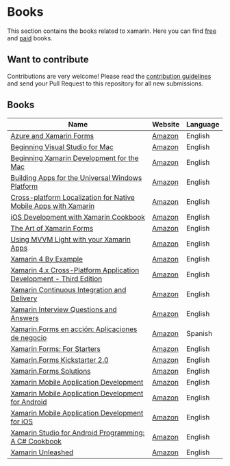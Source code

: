 # Books

This section contains the books related to xamarin. Here you can find [free](free.md) and [paid](paid.md) books.

## Want to contribute

Contributions are very welcome! Please read the [contribution guidelines](contributing-guidelines.md) and send your Pull Request to this repository for all new submissions.

## Books

Name | Website | Language
------------ | ------- | -------
[Azure and Xamarin Forms](book-profiles/Azure-and-Xamarin.Forms.md) | [Amazon](https://www.amazon.com/Azure-Xamarin-Forms-Platform-Development/dp/1484235606/) | English
[Beginning Visual Studio for Mac](book-profiles/Azure-and-Xamarin.Forms.md) | [Amazon](https://www.amazon.com/Beginning-Visual-Studio-Mac-Cross-Platform/dp/1484230329/) | English
[Beginning Xamarin Development for the Mac](book-profiles/Beginning-Xamarin-Development-for-the-Mac.md) | [Amazon](https://www.amazon.com/Beginning-Xamarin-Development-Mac-Xamarin-iOS/dp/1484231317/) | English
[Building Apps for the Universal Windows Platform](book-profiles/Building-Apps-Universal-Windows-Platform.md) | [Amazon](https://www.amazon.com/Building-Apps-Universal-Windows-Platform-dp-1484226283/dp/1484226283/) | English
[Cross-platform Localization for Native Mobile Apps with Xamarin](book-profiles/Cross-platform-Localization-Native-Mobile-Apps-Xamarin.md) | [Amazon](https://www.amazon.com/Cross-platform-Localization-Native-Mobile-Xamarin-dp-1484224655/dp/1484224655/) | English
[iOS Development with Xamarin Cookbook](book-profiles/Beginning-Visual-Studio-for-Mac.md) | [Amazon](https://www.amazon.com/iOS-Development-Xamarin-Cookbook-Strategies-ebook-dp-B00KJX443C/dp/B00KJX443C/) | English
[The Art of Xamarin Forms](book-profiles/The-Art-of-Xamarin.Forms.md) | [Amazon](https://www.amazon.com/Art-Xamarin-Forms-Alex-Davidson/dp/1540658201/) | English
[Using MVVM Light with your Xamarin Apps](book-profiles/Using-MVVM-Light-with-your-Xamarin-Apps.md) | [Amazon](https://www.amazon.com/Using-MVVM-Light-your-Xamarin-dp-1484224744/dp/1484224744/) | English
[Xamarin 4 By Example](book-profiles/Xamarin-4-By-Example.md) | [Amazon](https://www.amazon.com/Xamarin-4-Example-Matteo-Bortolu-ebook/dp/B01I3OT0SW/) | English
[Xamarin 4.x Cross-Platform Application Development - Third Edition](book-profiles/Xamarin-4.x-Cross-Platform-Application-Development.md) | [Amazon](https://www.amazon.com/Xamarin-4-x-Cross-Platform-Application-Development/dp/1786465418/) | English
[Xamarin Continuous Integration and Delivery](book-profiles/Xamarin-Continuous-Integration-and-Delivery.md) | [Amazon](https://www.amazon.com/Xamarin-Continuous-Integration-Delivery-HockeyApp/dp/1484227158/) | English
[Xamarin Interview Questions and Answers](book-profiles/Xamarin-Interview-Questions-and-Answers.md) | [Amazon](https://www.amazon.com/Xamarin-Interview-Questions-Answers/dp/1522044248/) | English
[Xamarin.Forms en acción: Aplicaciones de negocio](book-profiles/Xamarin.Forms-en-acción.md) | [Amazon](https://www.amazon.com/XAMARIN-FORMS-EN-ACCION-APLICACIONES-NEGOCIO/dp/8494465090/) | Spanish
[Xamarin Forms: For Starters](book-profiles/Xamarin.Forms-For-Starters.md) | [Amazon](https://www.amazon.com/Xamarin-Forms-Starters-Anglea-Tanner/dp/1540604144/) | English
[Xamarin.Forms Kickstarter 2.0](book-profiles/Xamarin.Forms-Kickstarter-2.0.md) | [Amazon](https://www.amazon.com/Xamarin-Forms-Kickstarter-2-0-Compilable-Cross-platform/dp/1523254629/) | English
[Xamarin.Forms Solutions](book-profiles/Xamarin.Forms-Solutions.md) | [Amazon](https://www.amazon.com/Xamarin-Forms-Solutions-Gerald-Versluis/dp/1484241339/) | English
[Xamarin Mobile Application Development](book-profiles/Xamarin%20Mobile%20Application%20Development.md) | [Amazon](https://www.amazon.com/Xamarin-Mobile-Application-Development-Cross-Platform/dp/1484202155/) | English
[Xamarin Mobile Application Development for Android](book-profiles/Xamarin-Mobile-Application-Development-Android.md) | [Amazon](https://www.amazon.com/Xamarin-Mobile-Application-Development-Android/dp/1783559160/) | English
[Xamarin Mobile Application Development for iOS](book-profiles/Xamarin-Mobile-Application-Development-iOS.md) | [Amazon](https://www.amazon.com/Xamarin-Mobile-Application-Development-iOS-dp-1783559187/dp/1783559187/) | English
[Xamarin Studio for Android Programming: A C# Cookbook](book-profiles/Xamarin-Studio-Android-Programming.md) | [Amazon](https://www.amazon.com/Xamarin-Studio-Android-Programming-Cookbook-dp-1849691401/dp/1849691401/) | English
[Xamarin Unleashed](book-profiles/Xamarin-Unleashed.md) | [Amazon](https://www.amazon.es/Xamarin-Unleashed-Alec-Tucker/dp/0672337509) | English
